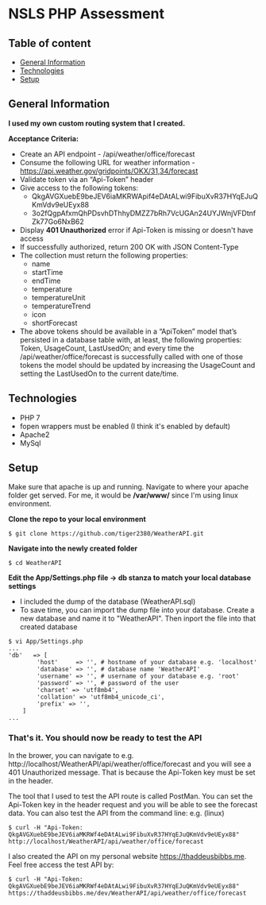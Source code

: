 # NSLS PHP Assessment
## Table of content
* [General Information](#general-info)
* [Technologies](#technologies)
* [Setup](#setup)

## General Information

**I used my own custom routing system that I created.**

**Acceptance Criteria:**
* Create an API endpoint - /api/weather/office/forecast
* Consume the following URL for weather information - https://api.weather.gov/gridpoints/OKX/31,34/forecast
* Validate token via an “Api-Token” header
* Give access to the following tokens: 
    * QkgAVGXuebE9beJEV6iaMKRWApif4eDAtALwi9FibuXvR37HYqEJuQKmVdv9eUEyx88
    * 3o2fQgpAfxmQhPDsvhDThhyDMZZ7bRh7VcUGAn24UYJWnjVFDtnfZk77Go6NxB62
* Display **401 Unauthorized** error if Api-Token is missing or doesn't have access
* If successfully authorized, return 200 OK with JSON Content-Type
* The collection must return the following properties:
    * name
    * startTime
    * endTime
    * temperature
    * temperatureUnit
    * temperatureTrend
    * icon
    * shortForecast
* The above tokens should be available in a “ApiToken” model that’s persisted in a database table with, at least, the following properties: Token, UsageCount, LastUsedOn; and every time the /api/weather/office/forecast is successfully called with one of those tokens the model should be updated by increasing the UsageCount and setting the LastUsedOn to the current date/time.

## Technologies
* PHP 7
* fopen wrappers must be enabled (I think it's enabled by default)
* Apache2
* MySql

## Setup
Make sure that apache is up and running. Navigate to where your apache folder get served.
For me, it would be **/var/www/** since I'm using linux environment.

**Clone the repo to your local environment**
```
$ git clone https://github.com/tiger2380/WeatherAPI.git
```
**Navigate into the newly created folder**
```
$ cd WeatherAPI
```

**Edit the App/Settings.php file -> db stanza to match your local database settings**
* I included the dump of the database (WeatherAPI.sql)
* To save time, you can import the dump file into your database. Create a new database and name it to "WeatherAPI". Then inport the file into that created database
```
$ vi App/Settings.php
...
'db'   => [
        'host'     => '', # hostname of your database e.g. 'localhost'
        'database' => '', # database name 'WeatherAPI'
        'username' => '', # username of your database e.g. 'root'
        'password' => '', # password of the user
        'charset' => 'utf8mb4',
        'collation' => 'utf8mb4_unicode_ci',
        'prefix' => '',
    ]
...
```

### That's it. You should now be ready to test the API


In the brower, you can navigate to e.g. http://localhost/WeatherAPI/api/weather/office/forecast and you will see a 401 Unauthorized message. That is because the Api-Token key must be set in the header.

The tool that I used to test the API route is called PostMan. You can set the Api-Token key in the header request and you will be able to see the forecast data.
You can also test the API from the command line: e.g. (linux)

```
$ curl -H "Api-Token: QkgAVGXuebE9beJEV6iaMKRWf4eDAtALwi9FibuXvR37HYqEJuQKmVdv9eUEyx88" http://localhost/WeatherAPI/api/weather/office/forecast
```

I also created the API on my personal website https://thaddeusbibbs.me. Feel free access the test API by:
```
$ curl -H "Api-Token: QkgAVGXuebE9beJEV6iaMKRWf4eDAtALwi9FibuXvR37HYqEJuQKmVdv9eUEyx88" https://thaddeusbibbs.me/dev/WeatherAPI/api/weather/office/forecast
```